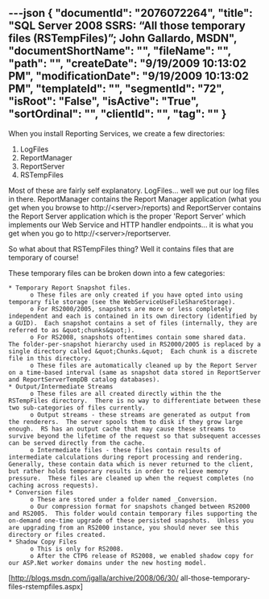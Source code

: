 ---json
{
  "documentId": "2076072264",
  "title": "SQL Server 2008 SSRS: “All those temporary files (RSTempFiles)”; John Gallardo, MSDN",
  "documentShortName": "",
  "fileName": "",
  "path": "",
  "createDate": "9/19/2009 10:13:02 PM",
  "modificationDate": "9/19/2009 10:13:02 PM",
  "templateId": "",
  "segmentId": "72",
  "isRoot": "False",
  "isActive": "True",
  "sortOrdinal": "",
  "clientId": "",
  "tag": ""
}
---

When you install Reporting Services, we create a few directories:

   1. LogFiles
   2. ReportManager
   3. ReportServer
   4. RSTempFiles

Most of these are fairly self explanatory.  LogFiles... well we put our log files in there.  ReportManager contains the Report Manager application (what you get when you browse to http://&lt;server&gt;/reports) and ReportServer contains the Report Server application which is the proper 'Report Server' which implements our Web Service and HTTP handler endpoints... it is what you get when you go to http://&lt;server&gt;/reportserver.

So what about that RSTempFiles thing?  Well it contains files that are temporary of course!

These temporary files can be broken down into a few categories:

    * Temporary Report Snapshot files.
          o These files are only created if you have opted into using temporary file storage (see the WebServiceUseFileShareStorage).
          o For RS2000/2005, snapshots are more or less completely independent and each is contained in its own directory (identified by a GUID).  Each snapshot contains a set of files (internally, they are referred to as &quot;chunks&quot;). 
          o For RS2008, snapshots oftentimes contain some shared data.  The folder-per-snapshot hierarchy used in RS2000/2005 is replaced by a single directory called &quot;Chunks.&quot;  Each chunk is a discrete file in this directory.
          o These files are automatically cleaned up by the Report Server on a time-based interval (same as snapshot data stored in ReportServer and ReportServerTempDB catalog databases).
    * Output/Intermediate Streams
          o These files are all created directly within the the RSTempFiles directory.  There is no way to differentiate between these two sub-categories of files currently.
          o Output streams - these streams are generated as output from the renderers.  The server spools them to disk if they grow large enough.  RS has an output cache that may cause these streams to survive beyond the lifetime of the request so that subsequent accesses can be served directly from the cache. 
          o Intermediate files - these files contain results of intermediate calculations during report processing and rendering.  Generally, these contain data which is never returned to the client, but rather holds temporary results in order to relieve memory pressure.  These files are cleaned up when the request completes (no caching across requests).
    * Conversion files
          o These are stored under a folder named _Conversion. 
          o Our compression format for snapshots changed between RS2000 and RS2005.  This folder would contain temporary files supporting the on-demand one-time upgrade of these persisted snapshots.  Unless you are upgrading from an RS2000 instance, you should never see this directory or files created.  
    * Shadow Copy Files
          o This is only for RS2008.
          o After the CTP6 release of RS2008, we enabled shadow copy for our ASP.Net worker domains under the new hosting model.

[http://blogs.msdn.com/jgalla/archive/2008/06/30/
    all-those-temporary-files-rstempfiles.aspx]
